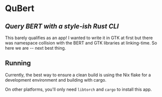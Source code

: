 # QuBert
## *Query BERT with a style-ish Rust CLI*

This barely qualifies as an app! I wanted to write it in GTK at first but there was namespace collision with the BERT and GTK libraries at linking-time. So here we are -- next best thing.

## Running
Currently, the best way to ensure a clean build is using the Nix flake for a development environment and building with cargo.

On other platforms, you'll only need `libtorch` and `cargo` to install this app. 
